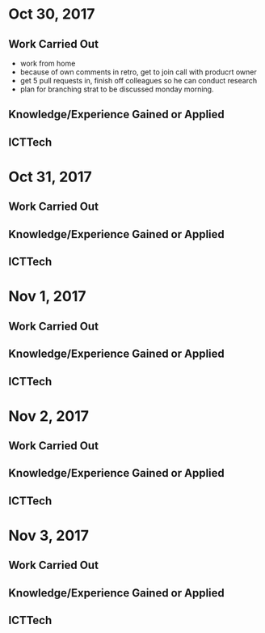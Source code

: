 # Oct 30, 2017

## Work Carried Out
- work from home
- because of own comments in retro, get to join call with producrt owner
- get 5 pull requests in, finish off colleagues so he can conduct research
- plan for branching strat to be discussed monday morning.

## Knowledge/Experience Gained or Applied

## ICTTech



# Oct 31, 2017

## Work Carried Out

## Knowledge/Experience Gained or Applied

## ICTTech



# Nov 1, 2017

## Work Carried Out

## Knowledge/Experience Gained or Applied

## ICTTech



# Nov 2, 2017

## Work Carried Out

## Knowledge/Experience Gained or Applied

## ICTTech



# Nov 3, 2017

## Work Carried Out

## Knowledge/Experience Gained or Applied

## ICTTech
